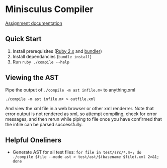 # Minisculus Compiler
[Assignment documentation](http://pages.cpsc.ucalgary.ca/~robin/class/411/M+/M+.txt)

## Quick Start
1. Install prerequisites ([Ruby 2.x](https://www.ruby-lang.org/en/documentation/installation/) and [bundler](http://bundler.io/))
2. Install dependancies (`bundle install`)
4. Run `ruby ./compile --help`

## Viewing the AST
Pipe the output of `./compile -m ast infile.m+` to anything.xml

    ./compile -m ast infile.m+ > outfile.xml

And view the xml file in a web browser or other xml renderrer. Note that error output is not rendered as xml, so attempt compiling, check for error messages, and then rerun while piping to file once you have confirmed that the infile can be parsed successfully. 

## Helpful Oneliners
* Generate AST for all test files: `for file in test/src/*.m+; do ./compile $file --mode ast > test/ast/$(basename $file).xml 2>&1; done`
